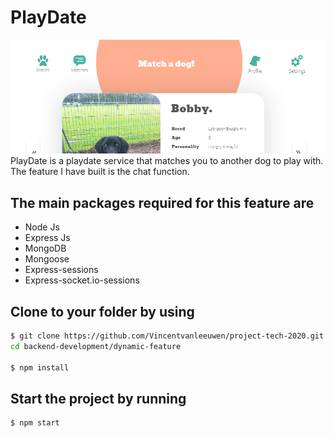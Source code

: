 # PlayDate

![alt text](https://github.com/Vincentvanleeuwen/project-tech-2020/blob/master/lib/img/header.png?raw=true "PlayDate")
PlayDate is a playdate service that matches you to another dog to play with. The feature I have built is the chat function.

## The main packages required for this feature are
- Node Js
- Express Js
- MongoDB
- Mongoose
- Express-sessions
- Express-socket.io-sessions


## Clone to your folder by using
```bash
$ git clone https://github.com/Vincentvanleeuwen/project-tech-2020.git
cd backend-development/dynamic-feature

$ npm install
```

## Start the project by running
```bash
$ npm start
```
